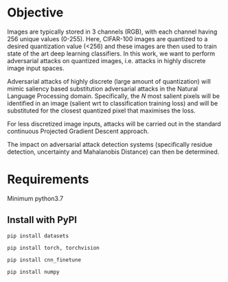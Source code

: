 # Objective
Images are typically stored in 3 channels (RGB), with each channel having 256 unique values (0-255). Here, CIFAR-100 images are quantized to a desired quantization value (<256) and these images are then used to train state of the art deep learning classifiers. In this work, we want to perform adversarial attacks on quantized images, i.e. attacks in highly discrete image input spaces. 

Adversarial attacks of highly discrete (large amount of quantization) will mimic saliency based substitution adversarial attacks in the Natural Language Processing domain. Specifically, the $N$ most salient pixels will be identified in an image (salient wrt to classification training loss) and will be substituted for the closest quantized pixel that maximises the loss.  

For less discretized image inputs, attacks will be carried out in the standard continuous Projected Gradient Descent approach.

The impact on adversarial attack detection systems (specifically residue detection, uncertainty and Mahalanobis Distance) can then be determined.

# Requirements

Minimum python3.7

## Install with PyPI

`pip install datasets`

`pip install torch, torchvision`

`pip install cnn_finetune`

`pip install numpy`
